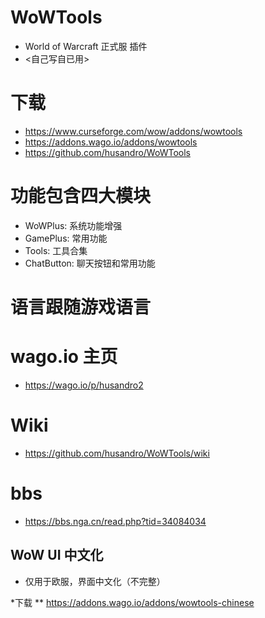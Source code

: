 
# WoWTools
* World of Warcraft 正式服 插件
* <自己写自已用>

# 下载
* https://www.curseforge.com/wow/addons/wowtools
* https://addons.wago.io/addons/wowtools
* https://github.com/husandro/WoWTools

# 功能包含四大模块
* WoWPlus: 系统功能增强
* GamePlus: 常用功能
* Tools: 工具合集
* ChatButton: 聊天按钮和常用功能

# 语言跟随游戏语言

# wago.io 主页
* https://wago.io/p/husandro2

# Wiki
* https://github.com/husandro/WoWTools/wiki

# bbs
* https://bbs.nga.cn/read.php?tid=34084034










## WoW UI 中文化
* 仅用于欧服，界面中文化（不完整）

*下载
** https://addons.wago.io/addons/wowtools-chinese
